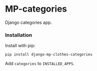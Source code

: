 # MP-categories

Django categories app.

### Installation

Install with pip:

```
pip install django-mp-clothes-categories
```
 
Add `categories` to `INSTALLED_APPS`.
